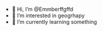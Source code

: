 - 👋 Hi, I’m @Emmberffgffd
- 👀 I’m interested in geogrhapy
- 🌱 I’m currently learning something
  
  

<!---
Emmberffgffd/Emmberffgffd is a ✨ special ✨ repository because its `README.md` (this file) appears on your GitHub profile.
You can click the Preview link to take a look at your changes.
--->
